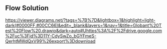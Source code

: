 

## Flow Solution

https://viewer.diagrams.net/?tags=%7B%7D&lightbox=1&highlight=light-dark(#0000FF,#00CC66)&edit=_blank&layers=1&nav=1&title=Globant%20Test%20Flow%20.drawio&dark=auto#Uhttps%3A%2F%2Fdrive.google.com%2Fuc%3Fid%3D11Y-CdySwZo_bGYFmeS-QerhtMWdQxV99%26export%3Ddownload 